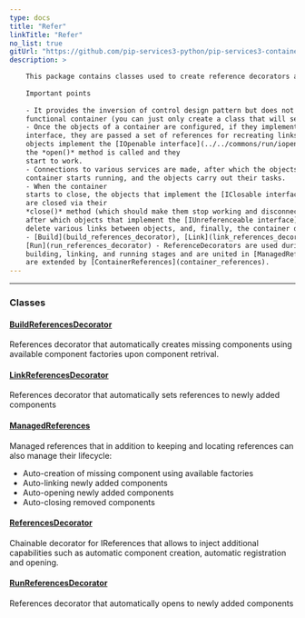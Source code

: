 ```yaml
---
type: docs
title: "Refer"
linkTitle: "Refer"
no_list: true
gitUrl: "https://github.com/pip-services3-python/pip-services3-container-python"
description: >

    This package contains classes used to create reference decorators and managed references. 
    
    Important points
    
    - It provides the inversion of control design pattern but does not contain the fully 
    functional container (you can just only create a class that will set various references).
    - Once the objects of a container are configured, if they implement the [IReferencable](../../commons/refer/ireferencable)
    interface, they are passed a set of references for recreating links between objects in the container. If the 
    objects implement the [IOpenable interface](../../commons/run/iopenable), 
    the *open()* method is called and they 
    start to work.     
    - Connections to various services are made, after which the objects start, the 
    container starts running, and the objects carry out their tasks. 
    - When the container 
    starts to close, the objects that implement the [IClosable interface](../../commons/run/iclosable) 
    are closed via their 
    *close()* method (which should make them stop working and disconnect from other services), 
    after which objects that implement the [IUnreferenceable interface](../../commons/refer/iunreferenceable)
    delete various links between objects, and, finally, the container destroys all objects and turns off. 
    - [Build](build_references_decorator), [Link](link_references_decorator), and 
    [Run](run_references_decorator) - ReferenceDecorators are used during the corresponding 
    building, linking, and running stages and are united in [ManagedReferences](managed_references), which 
    are extended by [ContainerReferences](container_references).
---
```

---

<div class="module-body"> 

### Classes

#### [BuildReferencesDecorator](build_references_decorator)
References decorator that automatically creates missing components using
available component factories upon component retrival.

#### [LinkReferencesDecorator](link_references_decorator)
References decorator that automatically sets references to newly added components

#### [ManagedReferences](managed_references)
Managed references that in addition to keeping and locating references can also 
manage their lifecycle:
- Auto-creation of missing component using available factories
- Auto-linking newly added components
- Auto-opening newly added components
- Auto-closing removed components

#### [ReferencesDecorator](references_decorator)
Chainable decorator for IReferences that allows to inject additional capabilities
such as automatic component creation, automatic registration and opening.

#### [RunReferencesDecorator](run_references_decorator)
References decorator that automatically opens to newly added components

</div>
